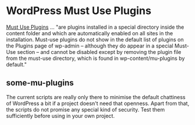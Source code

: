 # WordPress Must Use Plugins

[Must Use Plugins](https://wordpress.org/support/article/must-use-plugins/) ... "are plugins installed in a special directory inside the content folder and which are automatically enabled on all sites in the installation. Must-use plugins do not show in the default list of plugins on the Plugins page of wp-admin – although they do appear in a special Must-Use section – and cannot be disabled except by removing the plugin file from the must-use directory, which is found in wp-content/mu-plugins by default."

## some-mu-plugins

The current scripts are really only there to minimise the default chattiness of WordPress a bit if a project doesn't need that openness. Apart from that, the scripts do not promise any special kind of security. Test them sufficiently before using in your own project.
